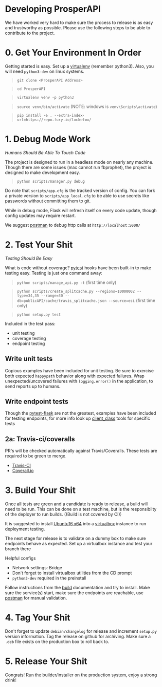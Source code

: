 # Developing ProsperAPI
We have worked very hard to make sure the process to release is as easy and trustworthy as possible.  Please use the following steps to be able to contribute to the project.

# 0. Get Your Environment In Order
Getting started is easy.  Set up a [virtualenv](http://docs.python-guide.org/en/latest/dev/virtualenvs/) (remember python3).  Also, you will need `python3-dev` on linux systems.

> `git clone <ProsperAPI Address>`

> `cd ProsperAPI`

> `virtualenv venv -p python3`

> `source venv/bin/activate` (NOTE: windows is `venv\Scripts\activate`)

> `pip install -e . --extra-index-url=https://repo.fury.io/lockefox/` 

# 1. Debug Mode Work
_Humans Should Be Able To Touch Code_

The project is designed to run in a headless mode on nearly any machine.  Though there are some issues (mac cannot run fbprophet), the project is designed to make development easy.

> `python scripts/manager.py debug`

Do note that `scripts/app.cfg` is the tracked version of config.  You can fork a private version to `scripts/app_local.cfg` to be able to use secrets like passwords without committing them to git.

While in debug mode, Flask will refresh itself on every code update, though config updates may require restart.  

We suggest [postman](https://www.getpostman.com/) to debug http calls at `http://localhost:5000/`

# 2. Test Your Shit
_Testing Should Be Easy_

What is code without coverage?  [pytest](http://doc.pytest.org/en/latest/) hooks have been built-in to make testing easy.  Testing is just one command away:

> `python scripts/manage_api.py -t` (first time only)

> `python scripts/create_splitcache.py --regions=10000002 --type=34,35 --range=30 --db=publicAPI/cache/travis_splitcache.json --source=esi` (first time only)

> `python setup.py test`

Included in the test pass:
* unit testing
* coverage testing
* endpoint testing

## Write unit tests
Copious examples have been included for unit testing.  Be sure to exercise both expected `happypath` behavior along with expected failures.  Wrap unexpected/uncovered failures with `logging.error()` in the application, to send reports up to humans.

## Write endpoint tests
Though the [pytest-flask](http://pytest-flask.readthedocs.io/en/latest/) are not the greatest, examples have been included for testing endpoints, for more info look up [client_class](http://pytest-flask.readthedocs.io/en/latest/features.html#client-class-application-test-client-for-class-based-tests) tools for specific tests

## 2a: Travis-ci/coveralls
PR's will be checked automatically against Travis/Coveralls.  These tests are required to be green to merge.

* [Travis-CI](https://travis-ci.org/EVEprosper/ProsperAPI)
* [Coverall.io](https://coveralls.io/github/EVEprosper/ProsperAPI)

# 3. Build Your Shit
Once all tests are green and a candidate is ready to release, a build will need to be run.  This can be done on a test machine, but is the responsibilty of the deployer to run builds.  ((Build is not covered by CI))

It is suggested to install [Ubuntu16 x64](http://releases.ubuntu.com/16.04/) into a [virtualbox](https://www.virtualbox.org/wiki/Downloads) instance to run deployment testing.  

The next stage for release is to validate on a dummy box to make sure endpoints behave as expected.  Set up a virtualbox instance and test your branch there

Helpful configs
* Network settings: Bridge
* Don't forget to install virtualbox utilities from the CD prompt
* `python3-dev` required in the preinstall

Follow instructions from the [build](https://github.com/EVEprosper/ProsperAPI/blob/master/docs/build.md) documentation and try to install.  Make sure the service(s) start, make sure the endpoints are reachable, use [postman](https://www.getpostman.com/) for manual validation.

# 4. Tag Your Shit
Don't forget to update `debian/changelog` for release and increment `setup.py` version information.  Tag the release on github for archiving.  Make sure a `.deb` file exists on the production box to roll back to.

# 5. Release Your Shit
Congrats!  Run the builder/installer on the production system, enjoy a strong drink!  
